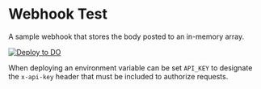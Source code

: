 # Webhook Test

A sample webhook that stores the body posted to an in-memory array.

[![Deploy to DO](https://www.deploytodo.com/do-btn-blue.svg)](https://cloud.digitalocean.com/apps/new?repo=https://github.com/koocbor/do-webhook-test/tree/main)

When deploying an environment variable can be set `API_KEY` to designate the `x-api-key` header that must be included to authorize requests.
